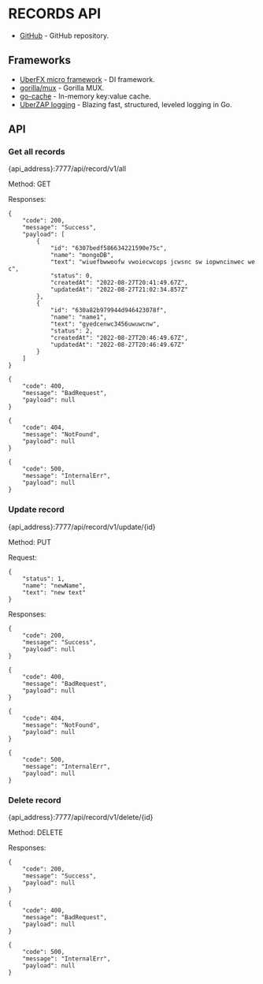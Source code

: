 # RECORDS API

- [GitHub](https://github.com/jafarsirojov/mongoDB) - GitHub repository.

## Frameworks
- [UberFX micro framework](https://godoc.org/go.uber.org/fx) - DI framework.
- [gorilla/mux](https://github.com/gorilla/mux) - Gorilla MUX.
- [go-cache](github.com/patrickmn/go-cache) - In-memory key:value cache.
- [UberZAP logging](https://godoc.org/go.uber.org/zap) - Blazing fast, structured, leveled logging in Go.


## API

### Get all records
{api_address}:7777/api/record/v1/all

Method: GET

Responses:

```
{
    "code": 200,
    "message": "Success",
    "payload": [
        {
            "id": "6307bedf586634221590e75c",
            "name": "mongoDB",
            "text": "wiuefbwwoofw vwoiecwcops jcwsnc sw iopwncinwec we c",
            "status": 0,
            "createdAt": "2022-08-27T20:41:49.67Z",
            "updatedAt": "2022-08-27T21:02:34.857Z"
        },
        {
            "id": "630a82b979944d946423078f",
            "name": "name1",
            "text": "gyedcenwc3456uwuwcnw",
            "status": 2,
            "createdAt": "2022-08-27T20:46:49.67Z",
            "updatedAt": "2022-08-27T20:46:49.67Z"
        }
    ]
}
```

```
{
    "code": 400,
    "message": "BadRequest",
    "payload": null
}
```

```
{
    "code": 404,
    "message": "NotFound",
    "payload": null
}
```

```
{
    "code": 500,
    "message": "InternalErr",
    "payload": null
}
```




### Update record
{api_address}:7777/api/record/v1/update/{id}

Method: PUT

Request:

```
{
    "status": 1,
    "name": "newName",
    "text": "new text"
}
```

Responses:

```
{
    "code": 200,
    "message": "Success",
    "payload": null
}
```

```
{
    "code": 400,
    "message": "BadRequest",
    "payload": null
}
```

```
{
    "code": 404,
    "message": "NotFound",
    "payload": null
}
```

```
{
    "code": 500,
    "message": "InternalErr",
    "payload": null
}
```




### Delete record
{api_address}:7777/api/record/v1/delete/{id}

Method: DELETE

Responses:

```
{
    "code": 200,
    "message": "Success",
    "payload": null
}
```

```
{
    "code": 400,
    "message": "BadRequest",
    "payload": null
}
```

```
{
    "code": 500,
    "message": "InternalErr",
    "payload": null
}
```

